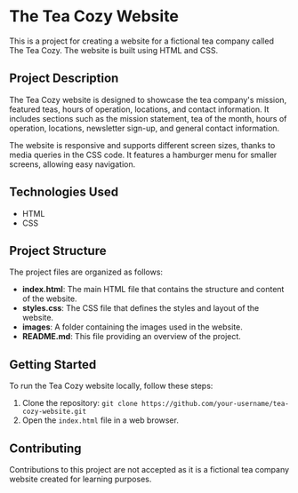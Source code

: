 # The Tea Cozy Website

This is a project for creating a website for a fictional tea company called The Tea Cozy. The website is built using HTML and CSS.

## Project Description

The Tea Cozy website is designed to showcase the tea company's mission, featured teas, hours of operation, locations, and contact information. It includes sections such as the mission statement, tea of the month, hours of operation, locations, newsletter sign-up, and general contact information.

The website is responsive and supports different screen sizes, thanks to media queries in the CSS code. It features a hamburger menu for smaller screens, allowing easy navigation.

## Technologies Used

- HTML
- CSS

## Project Structure

The project files are organized as follows:

- **index.html**: The main HTML file that contains the structure and content of the website.
- **styles.css**: The CSS file that defines the styles and layout of the website.
- **images**: A folder containing the images used in the website.
- **README.md**: This file providing an overview of the project.

## Getting Started

To run the Tea Cozy website locally, follow these steps:

1. Clone the repository: `git clone https://github.com/your-username/tea-cozy-website.git`
2. Open the `index.html` file in a web browser.

## Contributing

Contributions to this project are not accepted as it is a fictional tea company website created for learning purposes.
